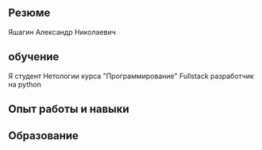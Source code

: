## Резюме
Яшагин Александр Николаевич

## обучение
Я студент Нетологии курса "Программирование" Fullstack разработчик на python

## Опыт работы и навыки

## Образование
